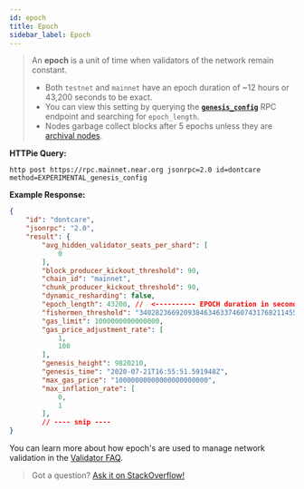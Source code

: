 ```yaml
---
id: epoch
title: Epoch
sidebar_label: Epoch
---
```


> An **epoch** is a unit of time when validators of the network remain constant.
>
> - Both `testnet` and `mainnet` have an epoch duration of ~12 hours or 43,200 seconds to be exact.
> - You can view this setting by querying the **[`genesis_config`](/docs/api/rpc#genesis-config)** RPC endpoint and searching for `epoch_length`.
> - Nodes garbage collect blocks after 5 epochs unless they are [archival nodes](/docs/roles/integrator/exchange-integration#running-an-archival-node).

**HTTPie Query:**

```text
http post https://rpc.mainnet.near.org jsonrpc=2.0 id=dontcare method=EXPERIMENTAL_genesis_config
```

**Example Response:**

```json
{
    "id": "dontcare",
    "jsonrpc": "2.0",
    "result": {
        "avg_hidden_validator_seats_per_shard": [
            0
        ],
        "block_producer_kickout_threshold": 90,
        "chain_id": "mainnet",
        "chunk_producer_kickout_threshold": 90,
        "dynamic_resharding": false,
        "epoch_length": 43200, //  <---------- EPOCH duration in seconds
        "fishermen_threshold": "340282366920938463463374607431768211455",
        "gas_limit": 1000000000000000,
        "gas_price_adjustment_rate": [
            1,
            100
        ],
        "genesis_height": 9820210,
        "genesis_time": "2020-07-21T16:55:51.591948Z",
        "max_gas_price": "10000000000000000000000",
        "max_inflation_rate": [
            0,
            1
        ],
        // ---- snip ----
}
```

You can learn more about how epoch's are used to manage network validation in the [Validator FAQ](/docs/validator/staking-faq#what-is-an-epoch).

> Got a question?
> <a href="https://stackoverflow.com/questions/tagged/nearprotocol">
> <h8>Ask it on StackOverflow!</h8></a>
